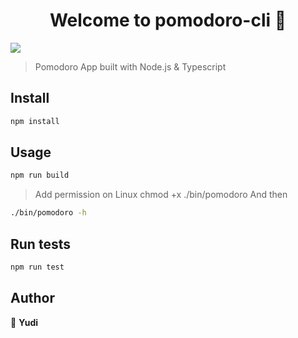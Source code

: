 <h1 align="center">Welcome to pomodoro-cli 👋</h1>
<p>
  <img src="https://img.shields.io/badge/version-1.0.0-blue.svg?cacheSeconds=2592000" />
</p>

> Pomodoro App built with Node.js &amp; Typescript

## Install

```sh
npm install
```

## Usage

```sh
npm run build
```
> Add permission on Linux
> chmod +x ./bin/pomodoro
> And then
```sh
./bin/pomodoro -h
```

## Run tests

```sh
npm run test
```

## Author

👤 **Yudi**
